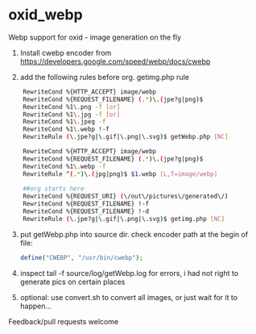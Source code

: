 # oxid_webp
Webp support for oxid - image generation on the fly 

1. Install cwebp encoder from https://developers.google.com/speed/webp/docs/cwebp

2. add the following rules before org. getimg.php rule

```bash
    RewriteCond %{HTTP_ACCEPT} image/webp 
    RewriteCond %{REQUEST_FILENAME} (.*)\.(jpe?g|png)$ 
    RewriteCond %1\.png -f [or]
    RewriteCond %1\.jpg -f [or]
    RewriteCond %1\.jpeg -f
    RewriteCond %1\.webp !-f
    RewriteRule (\.jpe?g|\.gif|\.png|\.svg)$ getWebp.php [NC]

    RewriteCond %{HTTP_ACCEPT} image/webp 
    RewriteCond %{REQUEST_FILENAME} (.*)\.(jpe?g|png)$ 
    RewriteCond %1\.webp -f 
    RewriteRule ^(.*)\.(jpg|png)$ $1.webp [L,T=image/webp]
    
    ##org starts here
    RewriteCond %{REQUEST_URI} (\/out\/pictures\/generated\/)
    RewriteCond %{REQUEST_FILENAME} !-f
    RewriteCond %{REQUEST_FILENAME} !-d
    RewriteRule (\.jpe?g|\.gif|\.png|\.svg)$ getimg.php [NC]
```

3. put getWebp.php into source dir. check encoder path at the begin of file:
   
   ```php
   define("CWEBP", "/usr/bin/cwebp");
   ```
4. inspect tail -f source/log/getWebp.log for errors, i had not right to generate pics on certain places

5. optional: use convert.sh to convert all images, or just wait for it to happen... 


Feedback/pull requests welcome
